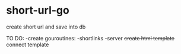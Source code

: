 # short-url-go
create short url and save into db

TO DO:
-create gouroutines:
-shortlinks
-server
~~create html template~~
connect template

